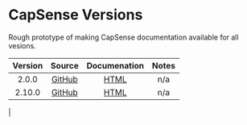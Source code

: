 

# CapSense Versions

Rough prototype of making CapSense documentation available for all vesions.




| Version | Source | Documenation | Notes |
| :-----: | :----: | :----------: | :---: |
| 2.0.0   | [GitHub](https://github.com/cypresssemiconductorco/capsense/tree/release-v2.0.0) | [HTML](https://forehead2k.github.io/capsense/v2.0/docs/capsense_api_reference_manual/html/index.html) | n/a
| 2.10.0   | [GitHub](https://github.com/cypresssemiconductorco/capsense/tree/release-v2.10.0) | [HTML](https://forehead2k.github.io/capsense/v2.10/docs/capsense_api_reference_manual/html/index.html) | n/a
|

